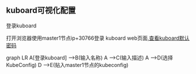## kuboard可视化配置

登录kuboard

打开浏览器使用master1节点ip+30766登录 kuboard web页面,[查看kuboard默认密码](./admin.md)

              

graph LR
A[登录kuboard] -->B(输入名称)
    A -->C(输入描述)
    A -->D(选择KubeConfig)
    D -->E(贴入master1节点的kubeconfig)